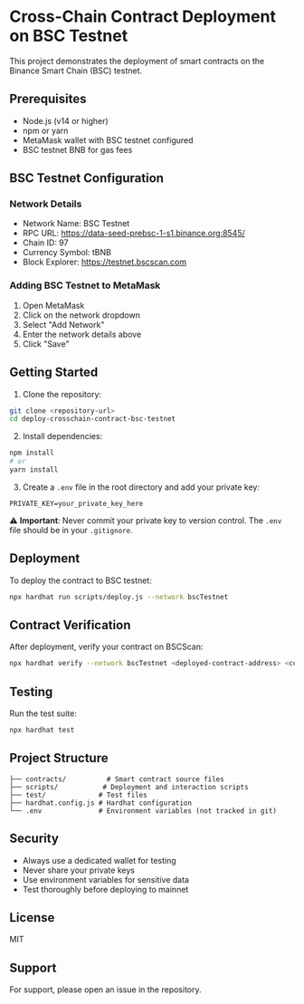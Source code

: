 # Cross-Chain Contract Deployment on BSC Testnet

This project demonstrates the deployment of smart contracts on the Binance Smart Chain (BSC) testnet.

## Prerequisites

- Node.js (v14 or higher)
- npm or yarn
- MetaMask wallet with BSC testnet configured
- BSC testnet BNB for gas fees

## BSC Testnet Configuration

### Network Details
- Network Name: BSC Testnet
- RPC URL: https://data-seed-prebsc-1-s1.binance.org:8545/
- Chain ID: 97
- Currency Symbol: tBNB
- Block Explorer: https://testnet.bscscan.com

### Adding BSC Testnet to MetaMask
1. Open MetaMask
2. Click on the network dropdown
3. Select "Add Network"
4. Enter the network details above
5. Click "Save"

## Getting Started

1. Clone the repository:
```bash
git clone <repository-url>
cd deploy-crosschain-contract-bsc-testnet
```

2. Install dependencies:
```bash
npm install
# or
yarn install
```

3. Create a `.env` file in the root directory and add your private key:
```
PRIVATE_KEY=your_private_key_here
```

⚠️ **Important**: Never commit your private key to version control. The `.env` file should be in your `.gitignore`.

## Deployment

To deploy the contract to BSC testnet:

```bash
npx hardhat run scripts/deploy.js --network bscTestnet
```

## Contract Verification

After deployment, verify your contract on BSCScan:

```bash
npx hardhat verify --network bscTestnet <deployed-contract-address> <constructor-arguments>
```

## Testing

Run the test suite:

```bash
npx hardhat test
```

## Project Structure

```
├── contracts/          # Smart contract source files
├── scripts/           # Deployment and interaction scripts
├── test/             # Test files
├── hardhat.config.js # Hardhat configuration
└── .env              # Environment variables (not tracked in git)
```

## Security

- Always use a dedicated wallet for testing
- Never share your private keys
- Use environment variables for sensitive data
- Test thoroughly before deploying to mainnet

## License

MIT

## Support

For support, please open an issue in the repository.
